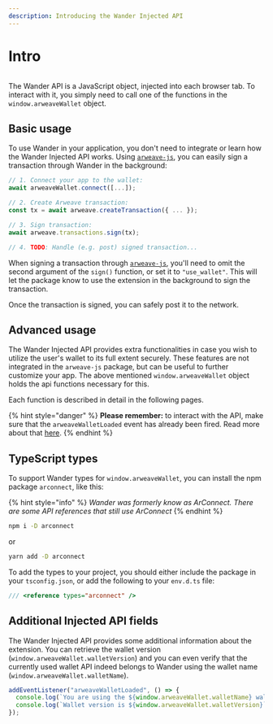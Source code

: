```yaml
---
description: Introducing the Wander Injected API
---
```


# Intro

<div data-full-width="false"><figure><img src="../.gitbook/assets/Wander Docs-API.png" alt=""><figcaption></figcaption></figure></div>

The Wander API is a JavaScript object, injected into each browser tab. To interact with it, you simply need to call one of the functions in the `window.arweaveWallet` object.

## Basic usage

To use Wander in your application, you don't need to integrate or learn how the Wander Injected API works. Using [`arweave-js`](https://npmjs.com/arweave), you can easily sign a transaction through Wander in the background:

```ts
// 1. Connect your app to the wallet:
await arweaveWallet.connect([...]);

// 2. Create Arweave transaction:
const tx = await arweave.createTransaction({ ... });

// 3. Sign transaction:
await arweave.transactions.sign(tx);

// 4. TODO: Handle (e.g. post) signed transaction...
```

When signing a transaction through [`arweave-js`](https://npmjs.com/arweave), you'll need to omit the second argument of the `sign()` function, or set it to `"use_wallet"`. This will let the package know to use the extension in the background to sign the transaction.

Once the transaction is signed, you can safely post it to the network.

## Advanced usage

The Wander Injected API provides extra functionalities in case you wish to utilize the user's wallet to its full extent securely. These features are not integrated in the `arweave-js` package, but can be useful to further customize your app. The above mentioned `window.arweaveWallet` object holds the api functions necessary for this.

Each function is described in detail in the following pages.

{% hint style="danger" %}
**Please remember:** to interact with the API, make sure that the `arweaveWalletLoaded` event has already been fired. Read more about that [here](events.md#arweavewalletloaded-event).
{% endhint %}

## TypeScript types

To support Wander types for `window.arweaveWallet`, you can install the npm package `arconnect`, like this:

{% hint style="info" %}
_Wander was formerly know as ArConnect.  There are some API references that still use ArConnect_
{% endhint %}

```sh
npm i -D arconnect
```

or

```sh
yarn add -D arconnect
```

To add the types to your project, you should either include the package in your `tsconfig.json`, or add the following to your `env.d.ts` file:

```ts
/// <reference types="arconnect" />
```

## Additional Injected API fields

The Wander Injected API provides some additional information about the extension. You can retrieve the wallet version (`window.arweaveWallet.walletVersion`) and you can even verify that the currently used wallet API indeed belongs to Wander using the wallet name (`window.arweaveWallet.walletName`).

```ts
addEventListener("arweaveWalletLoaded", () => {
  console.log(`You are using the ${window.arweaveWallet.walletName} wallet.`);
  console.log(`Wallet version is ${window.arweaveWallet.walletVersion}`);
});
```
